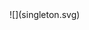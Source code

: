 <div hidden>
```
@startuml
skinparam style strictuml
client -> Singleton : get_instance()
@enduml
```
 </div> 
![](singleton.svg)

